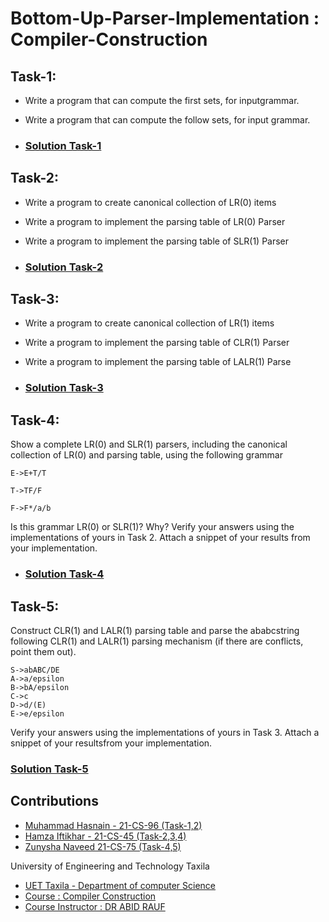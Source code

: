 # Bottom-Up-Parser-Implementation : Compiler-Construction

## Task-1:
- Write a program that can compute the first sets, for inputgrammar.
- Write a program that can compute the follow sets, for input grammar. 

- ### [Solution Task-1](https://github.com/hamzaiftkhar/Bottom-Up-Parser-Implementation-Compiler-Construction/tree/main/Question-1)

## Task-2:
- Write a program to create canonical collection of LR(0) items

- Write a program to implement the parsing table of LR(0) Parser

- Write a program to implement the parsing table of SLR(1) Parser

- ### [Solution Task-2](https://github.com/hamzaiftkhar/Bottom-Up-Parser-Implementation-Compiler-Construction/tree/main/Question-2)

## Task-3:

- Write a program to create canonical collection of LR(1) items

- Write a program to implement the parsing table of CLR(1) Parser

- Write a program to implement the parsing table of LALR(1) Parse

- ### [Solution Task-3](https://github.com/hamzaiftkhar/Bottom-Up-Parser-Implementation-Compiler-Construction/tree/main/Question-3%20(CLR%20and%20LALR))

## Task-4:

Show a complete LR(0) and SLR(1) parsers, including the canonical collection of LR(0) and parsing table, using the following grammar

```
E->E+T/T

T->TF/F

F->F*/a/b
```

Is this grammar LR(0) or SLR(1)? Why?
Verify your answers using the implementations of yours in Task 2. Attach a snippet of your results from your implementation.

- ### [Solution Task-4](https://github.com/hamzaiftkhar/Bottom-Up-Parser-Implementation-Compiler-Construction/tree/main/Question-4%20(LR0%20and%20SLR%20implementation))

## Task-5:

Construct CLR(1) and LALR(1) parsing table and parse the ababcstring following CLR(1) and LALR(1) parsing mechanism (if there are conflicts, point them out).

```
S->abABC/DE
A->a/epsilon
B->bA/epsilon
C->c
D->d/(E)
E->e/epsilon
```

Verify  your  answers  using  the  implementations of  yours  in  Task 3.  Attach a  snippet  of your resultsfrom your implementation.

### [Solution Task-5](https://github.com/hamzaiftkhar/Bottom-Up-Parser-Implementation-Compiler-Construction/tree/main/Question-5%20%20(CLR%20and%20LALR%20implementation))

## Contributions

- [Muhammad Hasnain - 21-CS-96  (Task-1,2)]()
- [Hamza Iftikhar - 21-CS-45   (Task-2,3,4)]()
- [Zunysha Naveed 21-CS-75   (Task-4,5)]()

University of Engineering and Technology Taxila

- [UET Taxila - Department of computer Science](https://www.uettaxila.edu.pk/)
- [Course : Compiler Construction]()
- [Course Instructor : DR ABID RAUF]()
